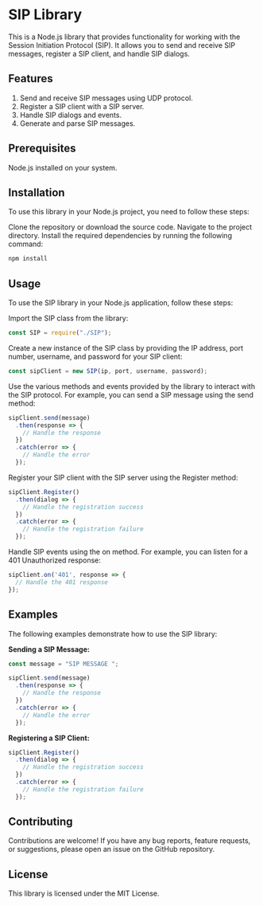 # SIP Library
This is a Node.js library that provides functionality for working with the Session Initiation Protocol (SIP). It allows you to send and receive SIP messages, register a SIP client, and handle SIP dialogs.

## Features
1. Send and receive SIP messages using UDP protocol.
2. Register a SIP client with a SIP server.
3. Handle SIP dialogs and events.
4. Generate and parse SIP messages.

## Prerequisites
Node.js installed on your system.
## Installation
To use this library in your Node.js project, you need to follow these steps:

Clone the repository or download the source code.
Navigate to the project directory.
Install the required dependencies by running the following command:
```bash
npm install
```

## Usage
To use the SIP library in your Node.js application, follow these steps:

Import the SIP class from the library:

```javascript
const SIP = require("./SIP");
```

Create a new instance of the SIP class by providing the IP address, port number, username, and password for your SIP client:

```javascript
const sipClient = new SIP(ip, port, username, password);
```

Use the various methods and events provided by the library to interact with the SIP protocol. For example, you can send a SIP message using the send method:

```javascript
sipClient.send(message)
  .then(response => {
    // Handle the response
  })
  .catch(error => {
    // Handle the error
  });
```

Register your SIP client with the SIP server using the Register method:
```javascript
sipClient.Register()
  .then(dialog => {
    // Handle the registration success
  })
  .catch(error => {
    // Handle the registration failure
  });
```

Handle SIP events using the on method. For example, you can listen for a 401 Unauthorized response:

```javascript
sipClient.on('401', response => {
  // Handle the 401 response
});
```

## Examples
The following examples demonstrate how to use the SIP library:

**Sending a SIP Message:**


```javascript
const message = "SIP MESSAGE ";

sipClient.send(message)
  .then(response => {
    // Handle the response
  })
  .catch(error => {
    // Handle the error
  });
```
**Registering a SIP Client:**

```javascript
sipClient.Register()
  .then(dialog => {
    // Handle the registration success
  })
  .catch(error => {
    // Handle the registration failure
  });

```

## Contributing
Contributions are welcome! If you have any bug reports, feature requests, or suggestions, please open an issue on the GitHub repository.

## License
This library is licensed under the MIT License.